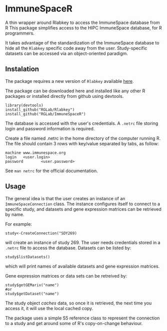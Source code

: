 ImmuneSpaceR
============

A thin wrapper around Rlabkey to access the ImmuneSpace database from R
This package simplifies access to the HIPC ImmuneSpace database, for R programmers.

It takes advantage of the standardization of the ImmuneSpace database to hide all the `Rlabkey` specific code away from the user.
Study-specific datasets can be accessed via an object-oriented paradigm.

## Instalation
The package requires a new version of `Rlabkey` available [here](https://github.com/RGLab/Rlabkey).

The package can be downloaded here and installed like any other R packages or installed directly from github using devtools.

    library(devtools)
    install_github("RGLab/Rlabkey")
    install_github("RGLab/ImmuneSpaceR")


The database is accessed with the user's credentials. A `.netrc` file storing login and password information is required.

Create a file named .netrc in the home directory of the computer running R.
The file should contain 3 rows with key/value separated by tabs, as follow:  

    machine	www.immunespace.org  
    login   <user.login>  
    password        <user.password>  

See `man netrc` for the official documentation.

## Usage
The general idea is that the user creates an instance of an `ImmuneSpaceConnection` class. 
The instance configures itself to connect to a specific study, and datasets and gene expression matrices can be retrieved by name.

For example:

```
study<-CreateConnection("SDY269)
```

will create an instance of study 269.  The user needs credentials stored in a `.netrc` file to access the database. 
Datasets can be listed by:

```
study$listDatasets()
```

which will print names of available datasets and gene expression matrices.

Gene expression matrices or data sets can be retreived by:

```
study$getGEMarix("name")
#or
study$getDataset("name")
```

The study object *caches* data, so once it is retrieved, the next time you access it, it will use the local cached copy. 

The package uses a simple S5 reference class to represent the connection to a study and get around some of R's copy-on-change behaviour.



